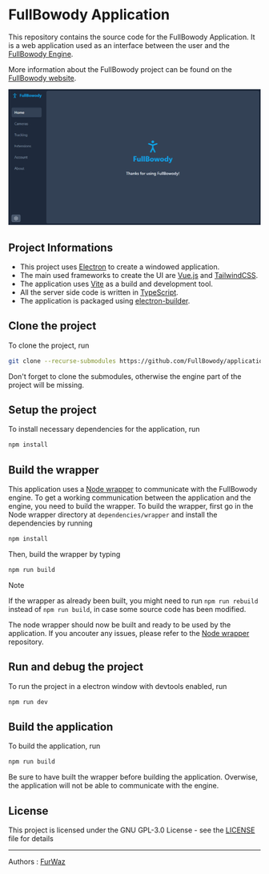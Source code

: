 # FullBowody Application
This repository contains the source code for the FullBowody Application.
It is a web application used as an interface between the user and
the [FullBowody Engine](https://github.com/FullBowody/Engine).

More information about the FullBowody project can be found on the [FullBowody website](https://fullbowody.projects.furwaz.fr).

![preview image](./doc/preview.png)

## Project Informations
- This project uses [Electron](https://www.electronjs.org/) to create a windowed application.
- The main used frameworks to create the UI are [Vue.js](https://vuejs.org/) and [TailwindCSS](https://tailwindcss.com/).
- The application uses [Vite](https://vitejs.dev/) as a build and development tool.
- All the server side code is written in [TypeScript](https://www.typescriptlang.org/).
- The application is packaged using [electron-builder](https://www.electron.build/).

## Clone the project
To clone the project, run
```bash
git clone --recurse-submodules https://github.com/FullBowody/application
```
Don't forget to clone the submodules, otherwise the engine part of the project will be missing.

## Setup the project
To install necessary dependencies for the application, run
```bash
npm install
```

## Build the wrapper
This application uses a [Node wrapper](https://github.com/FullBowody/node-wrapper) to communicate with the FullBowody engine.
To get a working communication between the application and the engine, you need to build the wrapper.
To build the wrapper, first go in the Node wrapper directory at `dependencies/wrapper` and install the dependencies by running
```bash
npm install
```
Then, build the wrapper by typing
```bash
npm run build
```
> [!NOTE]
> If the wrapper as already been built, you might need to run `npm run rebuild` instead of `npm run build`, in case some source code has been modified. 

The node wrapper should now be built and ready to be used by the application.
If you ancouter any issues, please refer to the [Node wrapper](https://github.com/FullBowody/node-wrapper) repository.

## Run and debug the project
To run the project in a electron window 
with devtools enabled, run
```bash
npm run dev
```

## Build the application
To build the application, run
```bash
npm run build
```
Be sure to have built the wrapper before building the application.
Overwise, the application will not be able to communicate with the engine.

## License
This project is licensed under the GNU GPL-3.0 License - see the [LICENSE](LICENSE) file for details

---
Authors :
[FurWaz](https://github.com/furwaz)

